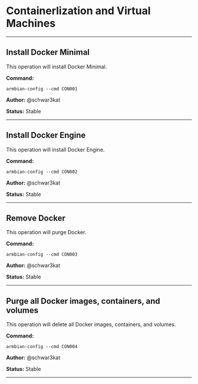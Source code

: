 # Containerlization and Virtual Machines


***

## Install Docker Minimal
This operation will install Docker Minimal.

**Command:** 
~~~
armbian-config --cmd CON001
~~~

**Author:** @schwar3kat

**Status:** Stable



***

## Install Docker Engine
This operation will install Docker Engine.

**Command:** 
~~~
armbian-config --cmd CON002
~~~

**Author:** @schwar3kat

**Status:** Stable



***

## Remove Docker
This operation will purge Docker.

**Command:** 
~~~
armbian-config --cmd CON003
~~~

**Author:** @schwar3kat

**Status:** Stable



***

## Purge all Docker images, containers, and volumes
This operation will delete all Docker images, containers, and volumes.

**Command:** 
~~~
armbian-config --cmd CON004
~~~

**Author:** @schwar3kat

**Status:** Stable



***

